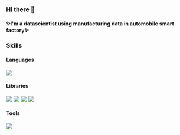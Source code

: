 ### Hi there 👋
#### ✨I'm a datascientist using manufacturing data in automobile smart factory✨

<!--
**LoidPark/LoidPark** is a ✨ _special_ ✨ repository because its `README.md` (this file) appears on your GitHub profile.

Here are some ideas to get you started:

- 🔭 I’m currently working on ...
- 🌱 I’m currently learning ...
- 👯 I’m looking to collaborate on ...
- 🤔 I’m looking for help with ...
- 💬 Ask me about ...
- 📫 How to reach me: ...
- 😄 Pronouns: ...
- ⚡ Fun fact: ...
-->

### Skills
#### Languages
<img src="https://img.shields.io/badge/Python-3776AB?style=flat-square&logo=Python&logoColor=white"/>

#### Libraries
<img src="https://img.shields.io/badge/Numpy-013243?style=flat-square&logo=Numpy&logoColor=white"/> <img src="https://img.shields.io/badge/Pandas-150458?style=flat-square&logo=Pandas&logoColor=white"/> <img src="https://img.shields.io/badge/SciPy-8CAAE6?style=flat-square&logo=SciPy&logoColor=white"/> <img src="https://img.shields.io/badge/Scikit-learn-F7931E?style=flat-square&logo=Scikit-learn&logoColor=white"/>


#### Tools
<img src="https://img.shields.io/badge/Python-3776AB?style=flat-square&logo=Python&logoColor=white"/>
